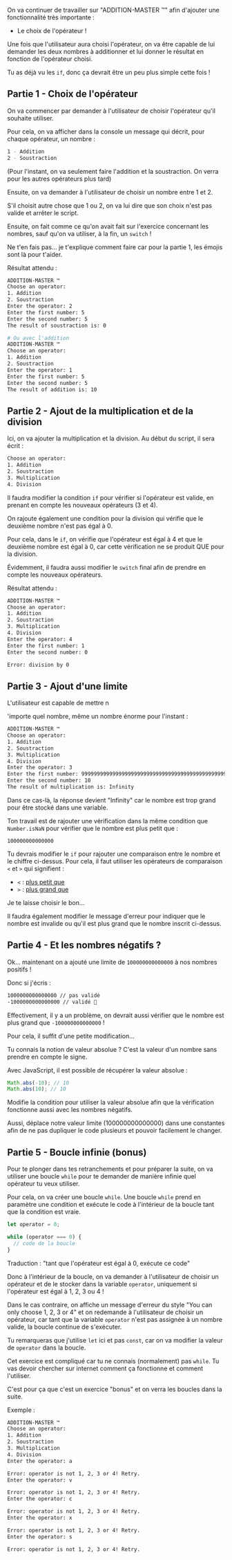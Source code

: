 On va continuer de travailler sur "ADDITION-MASTER ™️" afin d'ajouter une fonctionnalité très importante :

- Le choix de l'opérateur !

Une fois que l'utilisateur aura choisi l'opérateur, on va être capable de lui demander les deux nombres à additionner et lui donner le résultat en fonction de l'opérateur choisi.

Tu as déjà vu les `if`, donc ça devrait être un peu plus simple cette fois !

## Partie 1 - Choix de l'opérateur

On va commencer par demander à l'utilisateur de choisir l'opérateur qu'il souhaite utiliser.

Pour cela, on va afficher dans la console un message qui décrit, pour chaque opérateur, un nombre :

```bash
1 - Addition
2 - Soustraction
```

(Pour l'instant, on va seulement faire l'addition et la soustraction. On verra pour les autres opérateurs plus tard)

Ensuite, on va demander à l'utilisateur de choisir un nombre entre 1 et 2.

S'il choisit autre chose que 1 ou 2, on va lui dire que son choix n'est pas valide et arrêter le script.

Ensuite, on fait comme ce qu'on avait fait sur l'exercice concernant les nombres, sauf qu'on va utiliser, à la fin, un `switch` !

Ne t'en fais pas... je t'explique comment faire car pour la partie 1, les émojis sont là pour t'aider.

Résultat attendu :

```bash
ADDITION-MASTER ™️
Choose an operator:
1. Addition
2. Soustraction
Enter the operator: 2
Enter the first number: 5
Enter the second number: 5
The result of soustraction is: 0

# Ou avec l'addition
ADDITION-MASTER ™️
Choose an operator:
1. Addition
2. Soustraction
Enter the operator: 1
Enter the first number: 5
Enter the second number: 5
The result of addition is: 10
```

## Partie 2 - Ajout de la multiplication et de la division

Ici, on va ajouter la multiplication et la division. Au début du script, il sera écrit :

```bash
Choose an operator:
1. Addition
2. Soustraction
3. Multiplication
4. Division
```

Il faudra modifier la condition `if` pour vérifier si l'opérateur est valide, en prenant en compte les nouveaux opérateurs (3 et 4).

On rajoute également une condition pour la division qui vérifie que le deuxième nombre n'est pas égal à 0.

Pour cela, dans le `if`, on vérifie que l'opérateur est égal à 4 et que le deuxième nombre est égal à 0, car cette vérification ne se produit QUE pour la division.

Évidemment, il faudra aussi modifier le `switch` final afin de prendre en compte les nouveaux opérateurs.

Résultat attendu :

```bash
ADDITION-MASTER ™️
Choose an operator:
1. Addition
2. Soustraction
3. Multiplication
4. Division
Enter the operator: 4
Enter the first number: 1
Enter the second number: 0

Error: division by 0
```

## Partie 3 - Ajout d'une limite

L'utilisateur est capable de mettre n

'importe quel nombre, même un nombre énorme pour l'instant :

```bash
ADDITION-MASTER ™️
Choose an operator:
1. Addition
2. Soustraction
3. Multiplication
4. Division
Enter the operator: 3
Enter the first number: 999999999999999999999999999999999999999999999999999999999999999999999999999999999999999999999999999999999999999999999999999999999999999999999999999999999999999999999999999999999999999999999999999999999999999999999999999999999999999999999999999999999999999999999999999999999999999999999999999999999999999999999999999999999999999999999999999999999999999999
Enter the second number: 10
The result of multiplication is: Infinity
```

Dans ce cas-là, la réponse devient "Infinity" car le nombre est trop grand pour être stocké dans une variable.

Ton travail est de rajouter une vérification dans la même condition que `Number.isNaN` pour vérifier que le nombre est plus petit que :

`100000000000000`

Tu devrais modifier le `if` pour rajouter une comparaison entre le nombre et le chiffre ci-dessus. Pour cela, il faut utiliser les opérateurs de comparaison `<` et `>` qui signifient :

- `<` : [plus petit que](https://developer.mozilla.org/fr/docs/Web/JavaScript/Reference/Op%C3%A9rateurs/Less_than)
- `>` : [plus grand que](https://developer.mozilla.org/fr/docs/Web/JavaScript/Reference/Op%C3%A9rateurs/Greater_than)

Je te laisse choisir le bon...

Il faudra également modifier le message d'erreur pour indiquer que le nombre est invalide ou qu'il est plus grand que le nombre inscrit ci-dessus.

## Partie 4 - Et les nombres négatifs ?

Ok... maintenant on a ajouté une limite de `100000000000000` à nos nombres positifs !

Donc si j'écris :

```bash
1000000000000000 // pas validé
-1000000000000000 // validé 🤔
```

Effectivement, il y a un problème, on devrait aussi vérifier que le nombre est plus grand que `-100000000000000` !

Pour cela, il suffit d'une petite modification...

Tu connais la notion de valeur absolue ? C'est la valeur d'un nombre sans prendre en compte le signe.

Avec JavaScript, il est possible de récupérer la valeur absolue :

```js
Math.abs(-10); // 10
Math.abs(10); // 10
```

Modifie la condition pour utiliser la valeur absolue afin que la vérification fonctionne aussi avec les nombres négatifs.

Aussi, déplace notre valeur limite (100000000000000) dans une constantes afin de ne pas dupliquer le code plusieurs et pouvoir facilement le changer.

## Partie 5 - Boucle infinie (bonus)

Pour te plonger dans tes retranchements et pour préparer la suite, on va utiliser une boucle `while` pour te demander de manière infinie quel opérateur tu veux utiliser.

Pour cela, on va créer une boucle `while`. Une boucle `while` prend en paramètre une condition et exécute le code à l'intérieur de la boucle tant que la condition est vraie.

```js
let operator = 0;

while (operator === 0) {
  // code de la boucle
}
```

Traduction : "tant que l'opérateur est égal à 0, exécute ce code"

Donc à l'intérieur de la boucle, on va demander à l'utilisateur de choisir un opérateur et de le stocker dans la variable `operator`, uniquement si l'opérateur est égal à 1, 2, 3 ou 4 !

Dans le cas contraire, on affiche un message d'erreur du style "You can only choose 1, 2, 3 or 4" et on redemande à l'utilisateur de choisir un opérateur, car tant que la variable `operator` n'est pas assignée à un nombre valide, la boucle continue de s'exécuter.

Tu remarqueras que j'utilise `let` ici et pas `const`, car on va modifier la valeur de `operator` dans la boucle.

Cet exercice est compliqué car tu ne connais (normalement) pas `while`. Tu vas devoir chercher sur internet comment ça fonctionne et comment l'utiliser.

C'est pour ça que c'est un exercice "bonus" et on verra les boucles dans la suite.

Exemple :

```bash
ADDITION-MASTER ™️
Choose an operator:
1. Addition
2. Soustraction
3. Multiplication
4. Division
Enter the operator: a

Error: operator is not 1, 2, 3 or 4! Retry.
Enter the operator: v

Error: operator is not 1, 2, 3 or 4! Retry.
Enter the operator: c

Error: operator is not 1, 2, 3 or 4! Retry.
Enter the operator: x

Error: operator is not 1, 2, 3 or 4! Retry.
Enter the operator: s

Error: operator is not 1, 2, 3 or 4! Retry.
```
